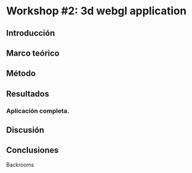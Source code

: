 # **Workshop #2: 3d webgl application**

## **Introducción**


## **Marco teórico**



## **Método**


## **Resultados**

### Aplicación completa.



## **Discusión**



## **Conclusiones**
Backrooms


